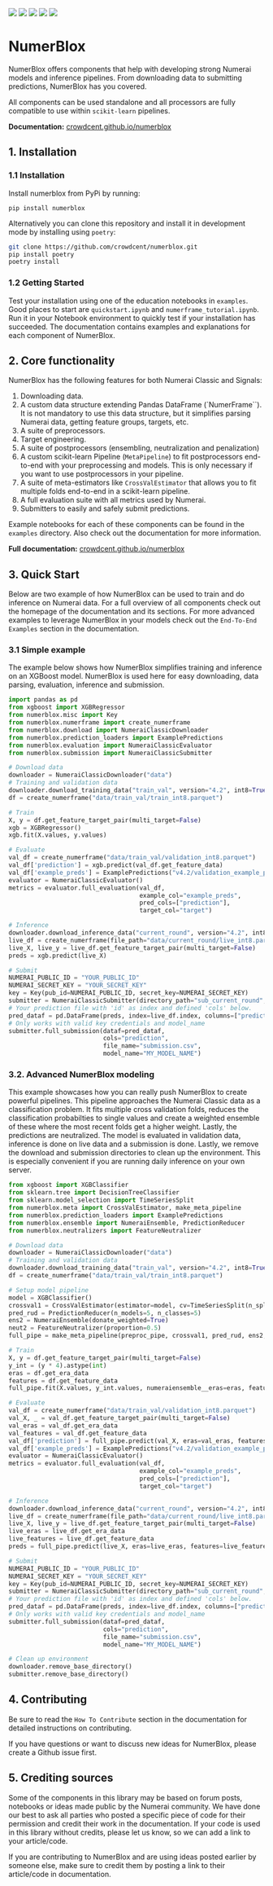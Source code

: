 ![](https://img.shields.io/pypi/v/numerblox.png)
![](https://img.shields.io/pypi/pyversions/numerblox.png)
![](https://img.shields.io/github/contributors/crowdcent/numerblox.png)
![](https://img.shields.io/github/issues-raw/crowdcent/numerblox.png)
![](https://img.shields.io/codecov/c/github/crowdcent/numerblox.png)


# NumerBlox

NumerBlox offers components that help with developing strong Numerai models and inference pipelines. From downloading data to submitting predictions, NumerBlox has you covered.

All components can be used standalone and all processors are fully compatible to use within `scikit-learn` pipelines.  

**Documentation:**
[crowdcent.github.io/numerblox](https://crowdcent.github.io/numerblox)

## 1. Installation

### 1.1 Installation

Install numerblox from PyPi by running:

`pip install numerblox`

Alternatively you can clone this repository and install it in
development mode by installing using `poetry`:

```bash
git clone https://github.com/crowdcent/numerblox.git
pip install poetry
poetry install
```

### 1.2 Getting Started

Test your installation using one of the education notebooks in
`examples`. Good places to start are `quickstart.ipynb` and `numerframe_tutorial.ipynb`. Run it in your
Notebook environment to quickly test if your installation has succeeded.
The documentation contains examples and explanations for each component of NumerBlox.

## 2. Core functionality

NumerBlox has the following features for both Numerai Classic and Signals:

1. Downloading data.
2. A custom data structure extending Pandas DataFrame (`NumerFrame``). It is not mandatory to use this data structure, but it simplifies parsing Numerai data, getting feature groups, targets, etc.
3. A suite of preprocessors.
4. Target engineering.
5. A suite of postprocessors (ensembling, neutralization and penalization)
6. A custom scikit-learn Pipeline (`MetaPipeline`) to fit postprocessors end-to-end with your preprocessing and models. This is only necessary if you want to use postprocessors in your pipeline.
7. A suite of meta-estimators like `CrossValEstimator` that allows you to fit multiple folds end-to-end in a scikit-learn pipeline.
8. A full evaluation suite with all metrics used by Numerai.
9. Submitters to easily and safely submit predictions.

Example notebooks for each of these components can be found in the `examples` directory. Also check out the documentation for more information.

**Full documentation:**
[crowdcent.github.io/numerblox](https://crowdcent.github.io/numerblox)


## 3. Quick Start

Below are two example of how NumerBlox can be used to train and do inference on Numerai data. For a full overview of all components check out the homepage of the documentation and its sections. For more advanced examples to leverage NumerBlox in your models check out the `End-To-End Examples` section in the documentation.

### 3.1 Simple example

The example below shows how NumerBlox simplifies training and inference on an XGBoost model.
NumerBlox is used here for easy downloading, data parsing, evaluation, inference and submission.

```python
import pandas as pd
from xgboost import XGBRegressor
from numerblox.misc import Key
from numerblox.numerframe import create_numerframe
from numerblox.download import NumeraiClassicDownloader
from numerblox.prediction_loaders import ExamplePredictions
from numerblox.evaluation import NumeraiClassicEvaluator
from numerblox.submission import NumeraiClassicSubmitter

# Download data
downloader = NumeraiClassicDownloader("data")
# Training and validation data
downloader.download_training_data("train_val", version="4.2", int8=True)
df = create_numerframe("data/train_val/train_int8.parquet")

# Train
X, y = df.get_feature_target_pair(multi_target=False)
xgb = XGBRegressor()
xgb.fit(X.values, y.values)

# Evaluate
val_df = create_numerframe("data/train_val/validation_int8.parquet")
val_df['prediction'] = xgb.predict(val_df.get_feature_data)
val_df['example_preds'] = ExamplePredictions("v4.2/validation_example_preds.parquet").fit_transform(None)['prediction'].values
evaluator = NumeraiClassicEvaluator()
metrics = evaluator.full_evaluation(val_df, 
                                    example_col="example_preds", 
                                    pred_cols=["prediction"], 
                                    target_col="target")

# Inference
downloader.download_inference_data("current_round", version="4.2", int8=True)
live_df = create_numerframe(file_path="data/current_round/live_int8.parquet")
live_X, live_y = live_df.get_feature_target_pair(multi_target=False)
preds = xgb.predict(live_X)

# Submit
NUMERAI_PUBLIC_ID = "YOUR_PUBLIC_ID"
NUMERAI_SECRET_KEY = "YOUR_SECRET_KEY"
key = Key(pub_id=NUMERAI_PUBLIC_ID, secret_key=NUMERAI_SECRET_KEY)
submitter = NumeraiClassicSubmitter(directory_path="sub_current_round", key=key)
# Your prediction file with 'id' as index and defined 'cols' below.
pred_dataf = pd.DataFrame(preds, index=live_df.index, columns=["prediction"])
# Only works with valid key credentials and model_name
submitter.full_submission(dataf=pred_dataf,
                          cols="prediction",
                          file_name="submission.csv",
                          model_name="MY_MODEL_NAME")
```

### 3.2. Advanced NumerBlox modeling

This example showcases how you can really push NumerBlox to create powerful pipelines. This pipeline approaches the Numerai Classic data as a classification problem. It fits multiple cross validation folds, reduces the classification probabilties to single values and create a weighted ensemble of these where the most recent folds get a higher weight. Lastly, the predictions are neutralized. The model is evaluated in validation data, inference is done on live data and a submission is done.
Lastly, we remove the download and submission directories to clean up the environment. This is especially convenient if you are running daily inference on your own server.

```py
from xgboost import XGBClassifier
from sklearn.tree import DecisionTreeClassifier
from sklearn.model_selection import TimeSeriesSplit
from numerblox.meta import CrossValEstimator, make_meta_pipeline
from numerblox.prediction_loaders import ExamplePredictions
from numerblox.ensemble import NumeraiEnsemble, PredictionReducer
from numerblox.neutralizers import FeatureNeutralizer

# Download data
downloader = NumeraiClassicDownloader("data")
# Training and validation data
downloader.download_training_data("train_val", version="4.2", int8=True)
df = create_numerframe("data/train_val/train_int8.parquet")

# Setup model pipeline
model = XGBClassifier()
crossval1 = CrossValEstimator(estimator=model, cv=TimeSeriesSplit(n_splits=5), predict_func='predict_proba')
pred_rud = PredictionReducer(n_models=5, n_classes=5)
ens2 = NumeraiEnsemble(donate_weighted=True)
neut2 = FeatureNeutralizer(proportion=0.5)
full_pipe = make_meta_pipeline(preproc_pipe, crossval1, pred_rud, ens2, neut2)

# Train
X, y = df.get_feature_target_pair(multi_target=False)
y_int = (y * 4).astype(int)
eras = df.get_era_data
features = df.get_feature_data
full_pipe.fit(X.values, y_int.values, numeraiensemble__eras=eras, featureneutralizer__eras=eras, featureneutralizer__features=features)

# Evaluate
val_df = create_numerframe("data/train_val/validation_int8.parquet")
val_X, _ = val_df.get_feature_target_pair(multi_target=False)
val_eras = val_df.get_era_data
val_features = val_df.get_feature_data
val_df['prediction'] = full_pipe.predict(val_X, eras=val_eras, features=val_features)
val_df['example_preds'] = ExamplePredictions("v4.2/validation_example_preds.parquet").fit_transform(None)['prediction'].values
evaluator = NumeraiClassicEvaluator()
metrics = evaluator.full_evaluation(val_df, 
                                    example_col="example_preds", 
                                    pred_cols=["prediction"], 
                                    target_col="target")

# Inference
downloader.download_inference_data("current_round", version="4.2", int8=True)
live_df = create_numerframe(file_path="data/current_round/live_int8.parquet")
live_X, live_y = live_df.get_feature_target_pair(multi_target=False)
live_eras = live_df.get_era_data
live_features = live_df.get_feature_data
preds = full_pipe.predict(live_X, eras=live_eras, features=live_features)

# Submit
NUMERAI_PUBLIC_ID = "YOUR_PUBLIC_ID"
NUMERAI_SECRET_KEY = "YOUR_SECRET_KEY"
key = Key(pub_id=NUMERAI_PUBLIC_ID, secret_key=NUMERAI_SECRET_KEY)
submitter = NumeraiClassicSubmitter(directory_path="sub_current_round", key=key)
# Your prediction file with 'id' as index and defined 'cols' below.
pred_dataf = pd.DataFrame(preds, index=live_df.index, columns=["prediction"])
# Only works with valid key credentials and model_name
submitter.full_submission(dataf=pred_dataf,
                          cols="prediction",
                          file_name="submission.csv",
                          model_name="MY_MODEL_NAME")

# Clean up environment
downloader.remove_base_directory()
submitter.remove_base_directory()
```


## 4. Contributing

Be sure to read the `How To Contribute` section in the documentation for detailed instructions on
contributing.

If you have questions or want to discuss new ideas for NumerBlox,
please create a Github issue first.

## 5. Crediting sources

Some of the components in this library may be based on forum posts,
notebooks or ideas made public by the Numerai community. We have done
our best to ask all parties who posted a specific piece of code for
their permission and credit their work in the documentation. If your
code is used in this library without credits, please let us know, so we
can add a link to your article/code.

If you are contributing to NumerBlox and are using ideas posted
earlier by someone else, make sure to credit them by posting a link to
their article/code in documentation.
